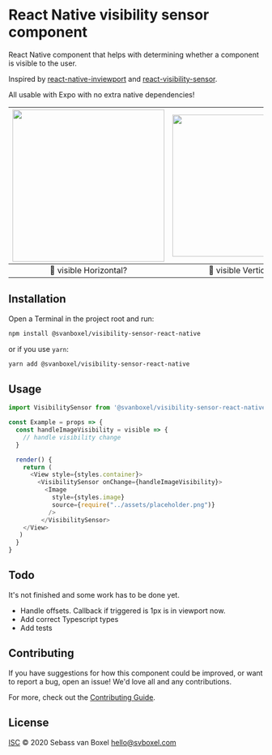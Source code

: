 # React Native visibility sensor component
React Native component that helps with determining whether a component is visible to the user.

Inspired by [react-native-inviewport](https://github.com/yamill/react-native-inviewport) and [react-visibility-sensor](https://github.com/joshwnj/react-visibility-sensor).

All usable with Expo with no extra native dependencies!

<img src="https://user-images.githubusercontent.com/24505883/86367545-608c5e80-bc7c-11ea-89b0-76699e84d785.gif" width="300" />   | <img src="https://user-images.githubusercontent.com/24505883/86367431-3aff5500-bc7c-11ea-90ca-7c8f1ef9dfe6.gif" width="280" />
:---------------:|:----------------:|
| 🐶 visible Horizontal? |  🐶 visible Vertical ?   |

## Installation

Open a Terminal in the project root and run:

```sh
npm install @svanboxel/visibility-sensor-react-native
```

or if you use `yarn`:

```sh
yarn add @svanboxel/visibility-sensor-react-native
```

## Usage

```javascript
import VisibilitySensor from '@svanboxel/visibility-sensor-react-native'

const Example = props => {
  const handleImageVisibility = visible => {
    // handle visibility change
  }

  render() {
    return (
      <View style={styles.container}>
        <VisibilitySensor onChange={handleImageVisibility}>
          <Image
            style={styles.image}
            source={require("../assets/placeholder.png")}
           />
         </VisibilitySensor>
    </View>
   )
  }
}
```

## Todo

It's not finished and some work has to be done yet.

- Handle offsets. Callback if triggered is 1px is in viewport now. 
- Add correct Typescript types
- Add tests


## Contributing

If you have suggestions for how this component could be improved, or want to report a bug, open an issue! We'd love all and any contributions.

For more, check out the [Contributing Guide](CONTRIBUTING.md).

## License
[ISC](LICENSE) © 2020 Sebass van Boxel <hello@svboxel.com>

